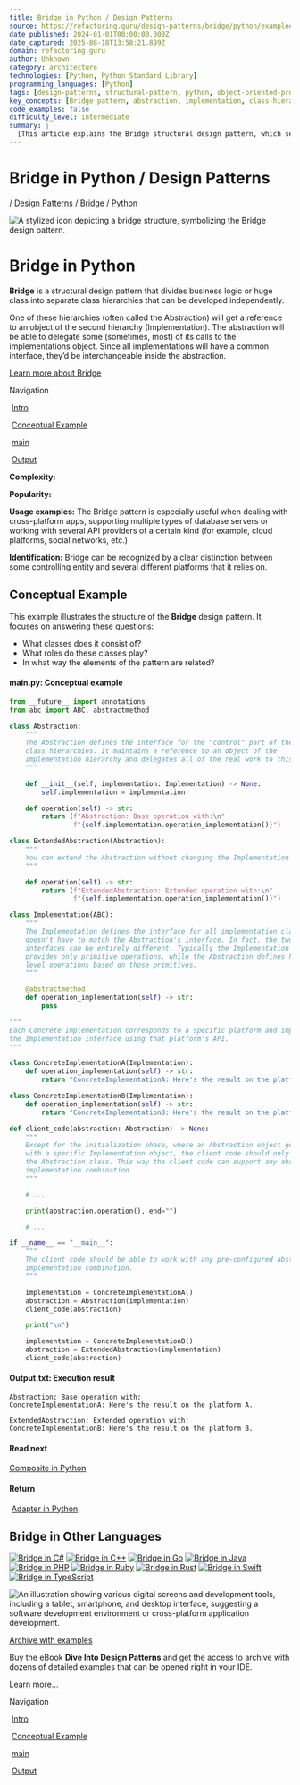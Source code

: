 ```yaml
---
title: Bridge in Python / Design Patterns
source: https://refactoring.guru/design-patterns/bridge/python/example#lang-features
date_published: 2024-01-01T00:00:00.000Z
date_captured: 2025-08-18T13:58:21.899Z
domain: refactoring.guru
author: Unknown
category: architecture
technologies: [Python, Python Standard Library]
programming_languages: [Python]
tags: [design-patterns, structural-pattern, python, object-oriented-programming, abstraction, decoupling, software-architecture, class-design]
key_concepts: [Bridge pattern, abstraction, implementation, class-hierarchies, delegation, decoupling, separation-of-concerns]
code_examples: false
difficulty_level: intermediate
summary: |
  [This article explains the Bridge structural design pattern, which separates business logic into independent class hierarchies: Abstraction and Implementation. The Abstraction holds a reference to an Implementation object, delegating work to it, allowing both hierarchies to evolve independently. The content provides a conceptual example in Python, demonstrating how the client code interacts solely with the Abstraction, supporting various abstraction-implementation combinations. It highlights the pattern's usefulness in cross-platform applications or when dealing with multiple external service providers.]
---
```

# Bridge in Python / Design Patterns

[](/)/ [Design Patterns](/design-patterns) / [Bridge](/design-patterns/bridge) / [Python](/design-patterns/python)

![A stylized icon depicting a bridge structure, symbolizing the Bridge design pattern.](/images/patterns/cards/bridge-mini.png?id=b389101d8ee8e23ffa1b534c704d0774)

# **Bridge** in Python

**Bridge** is a structural design pattern that divides business logic or huge class into separate class hierarchies that can be developed independently.

One of these hierarchies (often called the Abstraction) will get a reference to an object of the second hierarchy (Implementation). The abstraction will be able to delegate some (sometimes, most) of its calls to the implementations object. Since all implementations will have a common interface, they’d be interchangeable inside the abstraction.

[Learn more about Bridge](/design-patterns/bridge)

Navigation

 [Intro](#)

 [Conceptual Example](#example-0)

 [main](#example-0--main-py)

 [Output](#example-0--Output-txt)

**Complexity:**

**Popularity:**

**Usage examples:** The Bridge pattern is especially useful when dealing with cross-platform apps, supporting multiple types of database servers or working with several API providers of a certain kind (for example, cloud platforms, social networks, etc.)

**Identification:** Bridge can be recognized by a clear distinction between some controlling entity and several different platforms that it relies on.

## Conceptual Example

This example illustrates the structure of the **Bridge** design pattern. It focuses on answering these questions:

*   What classes does it consist of?
*   What roles do these classes play?
*   In what way the elements of the pattern are related?

#### main.py: Conceptual example

```python
from __future__ import annotations
from abc import ABC, abstractmethod

class Abstraction:
    """
    The Abstraction defines the interface for the "control" part of the two
    class hierarchies. It maintains a reference to an object of the
    Implementation hierarchy and delegates all of the real work to this object.
    """

    def __init__(self, implementation: Implementation) -> None:
        self.implementation = implementation

    def operation(self) -> str:
        return (f"Abstraction: Base operation with:\n"
                f"{self.implementation.operation_implementation()}")

class ExtendedAbstraction(Abstraction):
    """
    You can extend the Abstraction without changing the Implementation classes.
    """

    def operation(self) -> str:
        return (f"ExtendedAbstraction: Extended operation with:\n"
                f"{self.implementation.operation_implementation()}")

class Implementation(ABC):
    """
    The Implementation defines the interface for all implementation classes. It
    doesn't have to match the Abstraction's interface. In fact, the two
    interfaces can be entirely different. Typically the Implementation interface
    provides only primitive operations, while the Abstraction defines higher-
    level operations based on those primitives.
    """

    @abstractmethod
    def operation_implementation(self) -> str:
        pass

"""
Each Concrete Implementation corresponds to a specific platform and implements
the Implementation interface using that platform's API.
"""

class ConcreteImplementationA(Implementation):
    def operation_implementation(self) -> str:
        return "ConcreteImplementationA: Here's the result on the platform A."

class ConcreteImplementationB(Implementation):
    def operation_implementation(self) -> str:
        return "ConcreteImplementationB: Here's the result on the platform B."

def client_code(abstraction: Abstraction) -> None:
    """
    Except for the initialization phase, where an Abstraction object gets linked
    with a specific Implementation object, the client code should only depend on
    the Abstraction class. This way the client code can support any abstraction-
    implementation combination.
    """

    # ...

    print(abstraction.operation(), end="")

    # ...

if __name__ == "__main__":
    """
    The client code should be able to work with any pre-configured abstraction-
    implementation combination.
    """

    implementation = ConcreteImplementationA()
    abstraction = Abstraction(implementation)
    client_code(abstraction)

    print("\n")

    implementation = ConcreteImplementationB()
    abstraction = ExtendedAbstraction(implementation)
    client_code(abstraction)
```

#### Output.txt: Execution result

```
Abstraction: Base operation with:
ConcreteImplementationA: Here's the result on the platform A.

ExtendedAbstraction: Extended operation with:
ConcreteImplementationB: Here's the result on the platform B.
```

#### Read next

[Composite in Python](/design-patterns/composite/python/example) 

#### Return

 [Adapter in Python](/design-patterns/adapter/python/example)

## **Bridge** in Other Languages

[![Bridge in C#](/images/patterns/icons/csharp.svg?id=da64592defc6e86d57c39c66e9de3e58)](/design-patterns/bridge/csharp/example "Bridge in C#") [![Bridge in C++](/images/patterns/icons/cpp.svg?id=f7782ed8b8666246bfcc3f8fefc3b858)](/design-patterns/bridge/cpp/example "Bridge in C++") [![Bridge in Go](/images/patterns/icons/go.svg?id=1a89927eb99b1ea3fde7701d97970aca)](/design-patterns/bridge/go/example "Bridge in Go") [![Bridge in Java](/images/patterns/icons/java.svg?id=e6d87e2dca08c953fe3acd1275ed4f4e)](/design-patterns/bridge/java/example "Bridge in Java") [![Bridge in PHP](/images/patterns/icons/php.svg?id=be1906eb26b71ec1d3b93720d6156618)](/design-patterns/bridge/php/example "Bridge in PHP") [![Bridge in Ruby](/images/patterns/icons/ruby.svg?id=b065b718c914bf8e960ef731600be1eb)](/design-patterns/bridge/ruby/example "Bridge in Ruby") [![Bridge in Rust](/images/patterns/icons/rust.svg?id=1f5698a4b5ae23fe79413511747e4a87)](/design-patterns/bridge/rust/example "Bridge in Rust") [![Bridge in Swift](/images/patterns/icons/swift.svg?id=0b716c2d52ec3a48fbe91ac031070c1d)](/design-patterns/bridge/swift/example "Bridge in Swift") [![Bridge in TypeScript](/images/patterns/icons/typescript.svg?id=2239d0f16cb703540c205dd8cb0c0cb7)](/design-patterns/bridge/typescript/example "Bridge in TypeScript")

![An illustration showing various digital screens and development tools, including a tablet, smartphone, and desktop interface, suggesting a software development environment or cross-platform application development.](/images/patterns/banners/examples-ide.png?id=3115b4b548fb96b75974e2de8f4f49bc)

[Archive with examples](/design-patterns/book)

Buy the eBook **Dive Into Design Patterns** and get the access to archive with dozens of detailed examples that can be opened right in your IDE.

[Learn more…](/design-patterns/book)

Navigation

 [Intro](#)

 [Conceptual Example](#example-0)

 [main](#example-0--main-py)

 [Output](#example-0--Output-txt)
